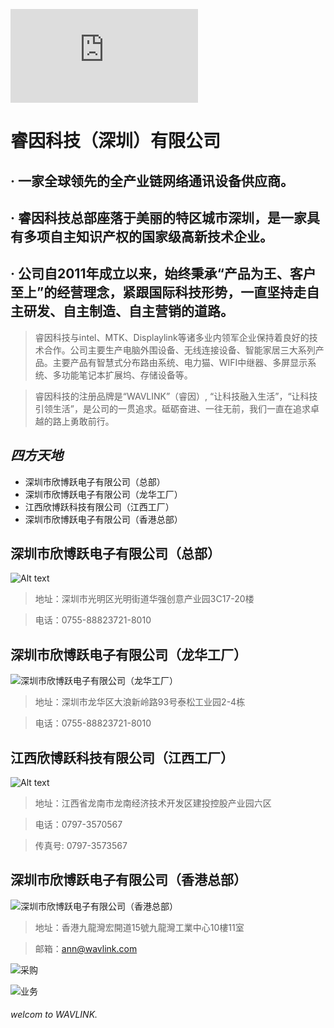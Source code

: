 ![Alt text](https://cloud.wavlink.com/index.php?user/publicLink&fid=e3bbv6lrPvXzPmKFiU9MFc2ZI4lYNCAVfCVniVCh4djkUEomutvbr3ja8qZAnEWAOE3TFkfBlGQCkyskt7M1MuE2RTcz8fyQgFlch4JDx__ajAAn08N09BO4qYSkR43Zw5MTKe-OYCZUcgx-isc5dw&file_name=/company.jpg)
# 睿因科技（深圳）有限公司
## · 一家全球领先的全产业链网络通讯设备供应商。
## · 睿因科技总部座落于美丽的特区城市深圳，是一家具有多项自主知识产权的国家级高新技术企业。
## · 公司自2011年成立以来，始终秉承“产品为王、客户至上”的经营理念，紧跟国际科技形势，一直坚持走自主研发、自主制造、自主营销的道路。
> 睿因科技与intel、MTK、Displaylink等诸多业内领军企业保持着良好的技术合作。公司主要生产电脑外围设备、无线连接设备、智能家居三大系列产品。主要产品有智慧式分布路由系统、电力猫、WIFI中继器、多屏显示系统、多功能笔记本扩展坞、存储设备等。

> 睿因科技的注册品牌是“WAVLINK”（睿因）, “让科技融入生活”，“让科技引领生活”，是公司的一贯追求。砥砺奋进、一往无前，我们一直在追求卓越的路上勇敢前行。

## _四方天地_
- 深圳市欣博跃电子有限公司（总部） 
- 深圳市欣博跃电子有限公司（龙华工厂）
- 江西欣博跃科技有限公司（江西工厂）
- 深圳市欣博跃电子有限公司（香港总部）
## 深圳市欣博跃电子有限公司（总部）
 ![[Alt text](/image-1.png)](https://cdn.wavlinkstore.com/oss/20221123/161818/admin1/51227.jpg)
> 地址：深圳市光明区光明街道华强创意产业园3C17-20楼 

> 电话：0755-88823721-8010

## 深圳市欣博跃电子有限公司（龙华工厂）

![深圳市欣博跃电子有限公司（龙华工厂）](https://cdn.wavlinkstore.com/oss/20221123/161819/admin1/34396.jpg)
> 地址：深圳市龙华区大浪新岭路93号泰松工业园2-4栋

> 电话：0755-88823721-8010

## 江西欣博跃科技有限公司（江西工厂）
![Alt text](https://cdn.wavlinkstore.com/oss/20221123/161816/admin1/16446.jpg)

> 地址：江西省龙南市龙南经济技术开发区建投控股产业园六区


> 电话：0797-3570567


> 传真号: 0797-3573567

## 深圳市欣博跃电子有限公司（香港总部）

![深圳市欣博跃电子有限公司（香港总部）](https://cdn.wavlinkstore.com/oss/20221123/161820/admin1/80758.jpg)

>地址：香港九龍灣宏開道15號九龍灣工業中心10樓11室


>邮箱：ann@wavlink.com

![采购](https://cdn.wavlinkstore.com/oss/20221125/094405/admin1/77382.jpg)

![业务](https://cdn.wavlinkstore.com/oss/20221125/094404/admin1/97370.jpg)

###### welcom to WAVLINK.